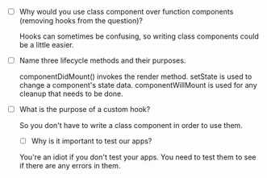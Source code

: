 - [ ] Why would you use class component over function components (removing hooks from the question)?

    Hooks can sometimes be confusing, so writing class components could be a little easier.
    
- [ ] Name three lifecycle methods and their purposes.

    componentDidMount() invokes the render method.
    setState is used to change a component's state data.
    componentWillMount is used for any cleanup that needs to be done.

- [ ] What is the purpose of a custom hook?

    So you don't have to write a class component in order to use them.

    - [ ] Why is it important to test our apps?
    
    You're an idiot if you don't test your apps. You need to test them to see if there are any errors in them.
